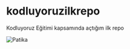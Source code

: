 # kodluyoruzilkrepo
Kodluyoruz Eğitimi kapsamında açtığım ilk repo

![Patika](https://academy.patika.dev/_next/image?url=https%3A%2F%2Fpatika-prod.s3.eu-central-1.amazonaws.com%2FstaticFiles%2Facademy-logo.png&w=256&q=75)
